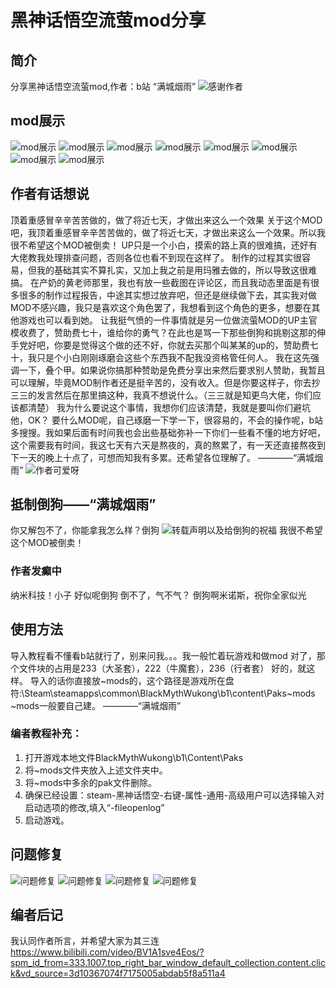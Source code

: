 
# 黑神话悟空流萤mod分享

## 简介
分享黑神话悟空流萤mod,作者：b站 “满城烟雨”
![感谢作者](\\作者的念念碎\\作者的声明原文\\你又解包不了，你能拿我怎么样？倒狗.png)

## mod展示
![mod展示](https://github.com/lan257/-mod-up-/tree/main/作者的念念碎/mod展示图/展示图1（鹅鹅鹅打蜡的既视感别介意）.png)
![mod展示](..\\-mod-up-\\tree\\main\\作者的念念碎\\mod展示图\\展示图2.png)
![mod展示](..\\-mod-up-\\tree\\main\\作者的念念碎\\mod展示图\\展示图3.png)
![mod展示](\\作者的念念碎\\mod展示图\\展示图4.png)
![mod展示](\\作者的念念碎\\mod展示图\\展示图5.png)
![mod展示](\\作者的念念碎\\mod展示图\\展示图6.png)
![mod展示](\\作者的念念碎\\mod展示图\\展示图7.png)
![mod展示](\\作者的念念碎\\mod展示图\\展示图8.png)

## 作者有话想说
顶着重感冒辛辛苦苦做的，做了将近七天，才做出来这么一个效果
关于这个MOD吧，我顶着重感冒辛辛苦苦做的，做了将近七天，才做出来这么一个效果。所以我很不希望这个MOD被倒卖！
UP只是一个小白，摸索的路上真的很难搞，还好有大佬教我处理排查问题，否则各位也看不到现在这样了。
制作的过程其实很容易，但我的基础其实不算扎实，又加上我之前是用玛雅去做的，所以导致这很难搞。
在产奶的黄老师那里，我也有放一些截图在评论区，而且我动态里面是有很多很多的制作过程报告，中途其实想过放弃吧，但还是继续做下去，其实我对做MOD不感兴趣，我只是喜欢这个角色罢了，我想看到这个角色的更多，想要在其他游戏也可以看到她。
让我挺气愤的一件事情就是另一位做流萤MOD的UP主官模收费了，赞助费七十，谁给你的勇气？在此也是骂一下那些倒狗和挑剔这那的伸手党好吧，你要是觉得这个做的还不好，你就去买那个叫某某的up的，赞助费七十，我只是个小白刚刚琢磨会这些个东西我不配我没资格管任何人。
我在这先强调一下，叠个甲。如果说你搞那种赞助是免费分享出来然后要求别人赞助，我暂且可以理解，毕竟MOD制作者还是挺辛苦的，没有收入。但是你要这样子，你去抄三三的发言然后在那里搞这种，我真不想说什么。（三三就是知更鸟大佬，你们应该都清楚）
我为什么要说这个事情，我想你们应该清楚，我就是要叫你们避坑他，OK？
要什么MOD呢，自己琢磨一下学一下，很容易的，不会的操作呢，b站多搜搜。我如果后面有时间我也会出些基础弥补一下你们一些看不懂的地方好吧，这个需要我有时间，我这七天有六天是熬夜的，真的熬累了，有一天还直接熬夜到下一天的晚上十点了，可想而知我有多累。还希望各位理解了。
 ————“满城烟雨”
![作者可爱呀](\\作者的念念碎\\作者的声明原文\\转载声明以及给倒狗的祝福.png)

## 抵制倒狗——“满城烟雨”
你又解包不了，你能拿我怎么样？倒狗
![转载声明以及给倒狗的祝福](\\作者的念念碎\\作者的声明原文\\转载声明以及给倒狗的祝福.png)
我很不希望这个MOD被倒卖！

### 作者发癫中
纳米科技！小子
好似呢倒狗
倒不了，气不气？
倒狗啊米诺斯，祝你全家似光

## 使用方法
导入教程看不懂看b站就行了，别来问我。。。我一般忙着玩游戏和做mod
对了，那个文件块的占用是233（大圣套），222（牛魔套），236（行者套）
好的，就这样。
导入的话你直接放~mods的，这个路径是游戏所在盘符:\Steam\steamapps\common\BlackMythWukong\b1\content\Paks\~mods
~mods一般要自己建。
————“满城烟雨”

### 编者教程补充：
1.  打开游戏本地文件BlackMythWukong\b1\Content\Paks
2.  将~mods文件夹放入上述文件夹中。
3.  将~mods中多余的pak文件删除。
4.  确保已经设置：steam-黑神话悟空-右键-属性-通用-高级用户可以选择输入对启动选项的修改,填入“-fileopenlog”
5.  启动游戏。

## 问题修复
![问题修复](\\作者的念念碎\\制作过程以及一些问题（已修复）\\问题(1).png)
![问题修复](\\作者的念念碎\\制作过程以及一些问题（已修复）\\问题(2).png)
![问题修复](\\作者的念念碎\\制作过程以及一些问题（已修复）\\问题(3).png)
![问题修复](\\作者的念念碎\\制作过程以及一些问题（已修复）\\问题(4).jpeg)

## 编者后记
我认同作者所言，并希望大家为其三连
https://www.bilibili.com/video/BV1A1sve4Eos/?spm_id_from=333.1007.top_right_bar_window_default_collection.content.click&vd_source=3d10367074f7175005abdab5f8a511a4